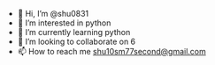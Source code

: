 - 👋 Hi, I’m @shu0831
- 👀 I’m interested in python
- 🌱 I’m currently learning python
- 💞️ I’m looking to collaborate on 6
- 📫 How to reach me shu10sm77second@gmail.com

<!---
shu0831/shu0831 is a ✨ special ✨ repository because its `README.md` (this file) appears on your GitHub profile.
You can click the Preview link to take a look at your changes.
--->
